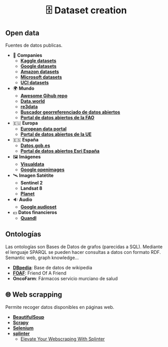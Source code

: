 <h1 align="center">🗄 Dataset creation</h1>

## Open data
Fuentes de datos publicas.

- 🏢 **Companies**
  - [**Kaggle datasets**](https://www.kaggle.com/datasets)
  - [**Google datasets**](https://datasetsearch.research.google.com)
  - [**Amazon datasets**](https://registry.opendata.aws)
  - [**Microsoft datasets**](https://msropendata.com)
  - [**UCI datasets**](https://archive.ics.uci.edu/ml/datasets.php)
- 🌍 **Mundo**
  - [**Awesome Gihub repo**](https://github.com/awesomedata/awesome-public-datasets)
  - [**Data.world**](https://data.world)
  - [**re3data**](https://www.re3data.org)
  - [**Buscador georreferenciado de datos abiertos**](https://opendatainception.io)
  - [**Portal de datos abiertos de la FAO**](http://www.fao.org/faostat/en/#data)
- 🇪🇺 **Europa**
  - [**European data portal**](https://www.europeandataportal.eu/data/datasets)
  - [**Portal de datos abiertos de la UE**](http://data.europa.eu/euodp/es/data/dataset)
- 🇪🇸 **España**
  - [**Datos.gob.es**](https://datos.gob.es)
  - [**Portal de datos abiertos Esri España**](http://opendata.esri.es)
- 🖼️ **Imágenes**
  - [**Visualdata**](https://www.visualdata.io)
  - [**Google openimages**](https://storage.googleapis.com/openimages/web/index.html)
- 🛰️ **Imagen Satétite**
  - **Sentinel 2**
  - **Landsat 8**
  - [**Planet**](https://www.planet.com)
- 🔉 **Audio**
  - [**Google audioset**](https://research.google.com/audioset)
- 💵 **Datos financieros**
  - [**Quandl**](https://www.quandl.com)


## Ontologías
Las ontologías son Bases de Datos de grafos (parecidas a SQL). Mediante el lenguaje SPARQL se pueden hacer consultas a datos con formato RDF. Semantic web, graph knowledge...

- [**DBpedia**](https://wiki.dbpedia.org/): Base de datos de wikipedia
- [**FOAF**](http://www.foaf-project.org/): Friend Of A Friend
- **OncoFarm**: Fármacos servicio murciano de salud

## 🌐 Web scrapping
Permite recoger datos disponibles en páginas web.

- [**BeautifulSoup**](https://www.crummy.com/software/BeautifulSoup/bs4/doc)
- [**Scrapy**](https://scrapy.org)
- [**Selenium**](https://selenium-python.readthedocs.io)
- [**splinter**](https://splinter.readthedocs.io)
   - [Elevate Your Webscraping With Splinter](https://towardsdatascience.com/elevate-your-webscraping-with-splinter-a926eee7f7d9)
